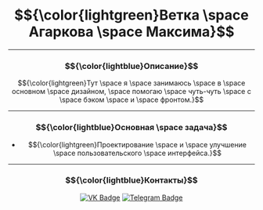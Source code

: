 <div align="center">

# $${\color{lightgreen}Ветка \space Агаркова \space Максима}$$

</div>

---

### $${\color{lightblue}Описание}$$
$${\color{lightgreen}Тут \space я \space занимаюсь \space в \space основном \space дизайном, \space помогаю \space чуть-чуть \space с \space бэком \space и \space фронтом.}$$

---

### $${\color{lightblue}Основная \space задача}$$
- $${\color{lightgreen}Проектирование \space и \space улучшение \space пользовательского \space интерфейса.}$$


---

### $${\color{lightblue}Контакты}$$
<div align="center">

[![VK Badge](https://img.shields.io/badge/VK-%40mak7u-blue?style=for-the-badge&logo=vk)](https://vk.com/mak7u)
[![Telegram Badge](https://img.shields.io/badge/Telegram-%40mak7u-blue?style=for-the-badge&logo=telegram)](https://t.me/mak7u)

</div>
